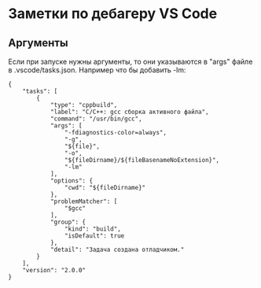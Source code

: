 # Заметки по дебагеру VS Code

## Аргументы
Если при запуске нужны аргументы, то они указываются в "args" файле в .vscode/tasks.json.
Например что бы добавить -lm:
```
{
    "tasks": [
        {
            "type": "cppbuild",
            "label": "C/C++: gcc сборка активного файла",
            "command": "/usr/bin/gcc",
            "args": [
                "-fdiagnostics-color=always",
                "-g",
                "${file}",
                "-o",
                "${fileDirname}/${fileBasenameNoExtension}",
                "-lm"
            ],
            "options": {
                "cwd": "${fileDirname}"
            },
            "problemMatcher": [
                "$gcc"
            ],
            "group": {
                "kind": "build",
                "isDefault": true
            },
            "detail": "Задача создана отладчиком."
        }
    ],
    "version": "2.0.0"
}
```